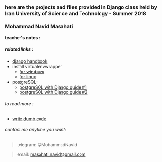 ### here are the projects and files provided in Django class held by Iran University of Science and Technology - Summer 2018

### Mohammad Navid Masahati

#### teacher's notes :

##### related links :
- [django handbook](https://djangobook.com/the-django-book/)
- install virtualenvwrapper
  - [for windows](http://timmyreilly.azurewebsites.net/python-pip-virtualenv-installation-on-windows/)
  - [for linux](http://exponential.io/blog/2015/02/10/install-virtualenv-and-virtualenvwrapper-on-ubuntu/)
- postgreSQL:
  - [postgreSQL with Django guide #1](https://www.digitalocean.com/community/tutorials/how-to-use-postgresql-with-your-django-application-on-ubuntu-14-04)
  - [postgreSQL with Django guide #2](https://tutorial-extensions.djangogirls.org/en/optional_postgresql_installation/)




###### to read more :
- [write dumb code](https://hackernoon.com/why-senior-devs-write-dumb-code-and-how-to-spot-a-junior-from-a-mile-away-27fa263b101a)


###### contact me anytime you want:
> telegram: @MohammadNavid

> email: masahati.navid@gmail.com
